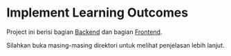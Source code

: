 # Implement Learning Outcomes

Project ini berisi bagian [Backend](./server/) dan bagian [Frontend](./client/).

Silahkan buka masing-masing direktori untuk melihat penjelasan lebih lanjut.
